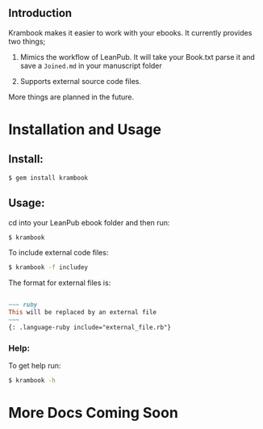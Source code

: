 ## Introduction

Krambook makes it easier to work with your ebooks. It currently provides two things;

1. Mimics the workflow of LeanPub.
	It will take your Book.txt parse it and save a `Joined.md` in your manuscript folder

2. Supports external source code files.

More things are planned in the future.

# Installation and Usage

## Install:

```sh
$ gem install krambook
````

## Usage:

cd into your LeanPub ebook folder and then run:

```sh
$ krambook
````

To include external code files:

```sh
$ krambook -f includey
```

The format for external files is:

```markdown

~~~ ruby
This will be replaced by an external file
~~~
{: .language-ruby include="external_file.rb"}
```

### Help:

To get help run:

```sh
$ krambook -h
```

# More Docs Coming Soon
